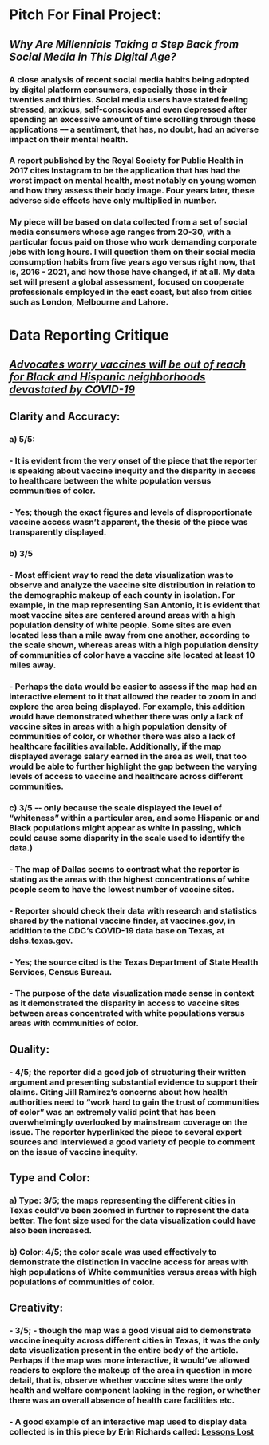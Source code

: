 # __Pitch For Final Project:__

## *Why Are Millennials Taking a Step Back from Social Media in This Digital Age?*
### A close analysis of recent social media habits being adopted by digital platform consumers, especially those in their twenties and thirties. Social media users have stated feeling stressed, anxious, self-conscious and even depressed after spending an excessive amount of time scrolling through these applications –– a sentiment, that has, no doubt, had an adverse impact on their mental health.   

### A report published by the Royal Society for Public Health in 2017 cites Instagram to be the application that has had the worst impact on mental health, most notably on young women and how they assess their body image. Four years later, these adverse side effects have only multiplied in number.

### My piece will be based on data collected from a set of social media consumers whose age ranges from 20-30, with a particular focus paid on those who work demanding corporate jobs with long hours. I will question them on their social media consumption habits from five years ago versus right now, that is, 2016 - 2021, and how those have changed, if at all. My data set will present a global assessment, focused on cooperate professionals employed in the east coast, but also from cities such as London, Melbourne and Lahore.   



# __Data Reporting Critique__

## *[Advocates worry vaccines will be out of reach for Black and Hispanic neighborhoods devastated by COVID-19](https://www.texastribune.org/2021/01/09/texas-coronavirus-vaccine-racial-inequality/?utm_source=articleshare&utm_medium=social)*

## __Clarity and Accuracy:__
### a)	5/5: 
### - It is evident from the very onset of the piece that the reporter is speaking about vaccine inequity and the disparity in access to healthcare between the white population versus communities of color.
### -	Yes; though the exact figures and levels of disproportionate vaccine access wasn’t apparent, the thesis of the piece was transparently displayed. 
### b)	3/5 
### -	Most efficient way to read the data visualization was to observe and analyze the vaccine site distribution in relation to the demographic makeup of each county in isolation. For example, in the map representing San Antonio, it is evident that most vaccine sites are centered around areas with a high population density of white people. Some sites are even located less than a mile away from one another, according to the scale shown, whereas areas with a high population density of communities of color have a vaccine site located at least 10 miles away.
### -	Perhaps the data would be easier to assess if the map had an interactive element to it that allowed the reader to zoom in and explore the area being displayed. For example, this addition would have demonstrated whether there was only a lack of vaccine sites in areas with a high population density of communities of color, or whether there was also a lack of healthcare facilities available. Additionally, if the map displayed average salary earned in the area as well, that too would be able to further highlight the gap between the varying levels of access to vaccine and healthcare across different communities.
### c) 3/5 -- only because the scale displayed the level of “whiteness” within a particular area, and some Hispanic or and Black populations might appear as white in passing, which could cause some disparity in the scale used to identify the data.)
### - The map of Dallas seems to contrast what the reporter is stating as the areas with the highest concentrations of white people seem to have the lowest number of vaccine sites.
### - Reporter should check their data with research and statistics shared by the national vaccine finder, at vaccines.gov, in addition to the CDC’s COVID-19 data base on Texas, at dshs.texas.gov. 
### -	Yes; the source cited is the Texas Department of State Health Services, Census Bureau.
### -	The purpose of the data visualization made sense in context as it demonstrated the disparity in access to vaccine sites between areas concentrated with white populations versus areas with communities of color.


## __Quality:__
### -	4/5; the reporter did a good job of structuring their written argument and presenting substantial evidence to support their claims. Citing Jill Ramírez’s concerns about how health authorities need to “work hard to gain the trust of communities of color” was an extremely valid point that has been overwhelmingly overlooked by mainstream coverage on the issue. The reporter hyperlinked the piece to several expert sources and interviewed a good variety of people to comment on the issue of vaccine inequity.

## __Type and Color:__
### a) Type: 3/5; the maps representing the different cities in Texas could've been zoomed in further to represent the data better. The font size used for the data visualization could have also been increased.
### b) Color: 4/5; the color scale was used effectively to demonstrate the distinction in vaccine access for areas with high populations of White communities versus areas with high populations of communities of color.

## __Creativity:__
### - 3/5; -	though the map was a good visual aid to demonstrate vaccine inequity across different cities in Texas, it was the only data visualization present in the entire body of the article. Perhaps if the map was more interactive, it would’ve allowed readers to explore the makeup of the area in question in more detail, that is, observe whether vaccine sites were the only health and welfare component lacking in the region, or whether there was an overall absence of health care facilities etc.
### -	A good example of an interactive map used to display data collected is in this piece by Erin Richards called: [Lessons Lost](https://projects.jsonline.com/news/2018/10/5/high-student-turnover-in-milwaukee-stalls-achievement-despite-reforms.html)


